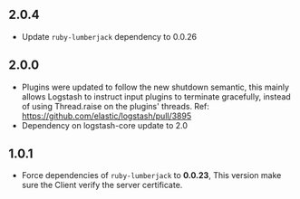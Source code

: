 ## 2.0.4
 - Update `ruby-lumberjack` dependency to 0.0.26
## 2.0.0
 - Plugins were updated to follow the new shutdown semantic, this mainly allows Logstash to instruct input plugins to terminate gracefully, 
   instead of using Thread.raise on the plugins' threads. Ref: https://github.com/elastic/logstash/pull/3895
 - Dependency on logstash-core update to 2.0

## 1.0.1
- Force dependencies of `ruby-lumberjack` to **0.0.23**, This version make sure the Client verify the server certificate.
